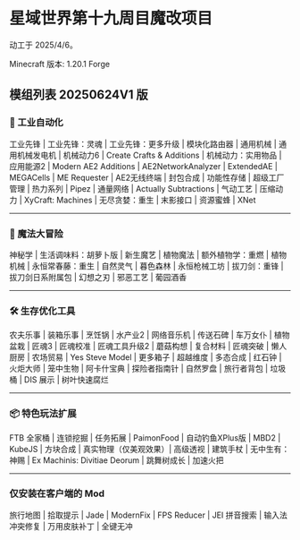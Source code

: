 # 星域世界第十九周目魔改项目

动工于 2025/4/6。

Minecraft 版本: 1.20.1 Forge

## 模组列表 20250624V1 版

### 🚀 工业自动化

工业先锋 | 工业先锋：灵魂 |  工业先锋：更多升级 | 模块化路由器 | 通用机械 | 通用机械发电机 | 机械动力6 | Create Crafts & Additions | 机械动力：实用物品 | 应用能源2 | Modern AE2 Additions | AE2NetworkAnalyzer | ExtendedAE  | MEGACells | ME Requester | AE2无线终端 | 封包合成 | 功能性存储 | 超级工厂管理 | 热力系列 | Pipez | 通量网络 | Actually Subtractions | 气动工艺 | 压缩动力 | XyCraft: Machines | 无尽贪婪：重生 | 末影接口 | 资源蜜蜂 | XNet

------

### 🔮 魔法大冒险

神秘学 | 生活调味料：胡萝卜版 | 新生魔艺 | 植物魔法 | 额外植物学：重燃 | 植物机械 | 永恒常春藤：重生 | 自然灵气 | 暮色森林 | 永恒枪械工坊 | 拔刀剑：重锋 | 拔刀剑日系附属包 | 幻想之刃 | 邪恶工艺 | 葡园酒香

------

### 🛠️ 生存优化工具

农夫乐事 | 装箱乐事 | 烹饪锅 | 水产业2 | 网络音乐机 | 传送石碑 | 车万女仆 | 植物盆栽 | 匠魂3 | 匠魂校准 | 匠魂工具升级2 | 蘑菇构想 | 复合材料 | 匠魂突破 | 懒人厨房 | 农场贸易 | Yes Steve Model | 更多箱子 | 超越维度 | 多态合成 | 红石钟 | 火炬大师 | 笼中生物 | 阿卡什宝典 | 探险者指南针 | 自然罗盘 | 旅行者背包 | 垃圾桶 | DIS 展示 | 树叶快速腐烂

------

### 📦 特色玩法扩展

FTB 全家桶 | 连锁挖掘 | 任务拓展 | PaimonFood | 自动钓鱼XPlus版 | MBD2 | KubeJS | 方块合成 | 真实物理（仅美观效果）| 高级透视 | 建筑手杖 | 无中生有：神赐 | Ex Machinis: Divitiae Deorum | 跳舞树成长 | 加速火把

---

### 仅安装在客户端的 Mod

旅行地图 | 拾取提示 | Jade | ModernFix | FPS Reducer | JEI 拼音搜索 | 输入法冲突修复 | 万用皮肤补丁 | 全键无冲



